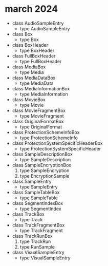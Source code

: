 # march 2024

- class AudioSampleEntry
   - type AudioSampleEntry
- class Box
   - type Box
- class BoxHeader
   - type BoxHeader
- class FullBoxHeader
   - type FullBoxHeader
- class MediaBox
   - type Media
- class MediaDataBox
   - type MediaData
- class MediaInformationBox
   - type MediaInformation
- class MovieBox
   - type Movie
- class MovieFragmentBox
   - type MovieFragment
- class OriginalFormatBox
   - type OriginalFormat
- class ProtectionSchemeInfoBox
   - type ProtectionSchemeInfo
- class ProtectionSystemSpecificHeaderBox
   - type ProtectionSystemSpecificHeader
- class SampleDescriptionBox
   - type SampleDescription
- class SampleEncryptionBox
   1. type SampleEncryption
   2. type EncryptionSample
- class SampleEntry
   - type SampleEntry
- class SampleTableBox
   - type SampleTable
- class SegmentIndexBox
   - type SegmentIndex
- class TrackBox
   - type Track
- class TrackFragmentBox
   - type TrackFragment
- class TrackRunBox
   1. type TrackRun
   2. type RunSample
- class VisualSampleEntry
   - type VisualSampleEntry
